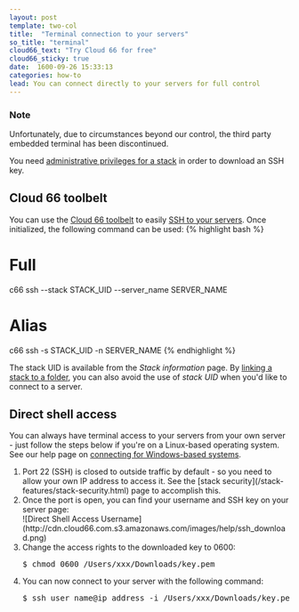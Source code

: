 ```yaml
---
layout: post
template: two-col
title:  "Terminal connection to your servers"
so_title: "terminal"
cloud66_text: "Try Cloud 66 for free"
cloud66_sticky: true
date:  1600-09-26 15:33:13
categories: how-to
lead: You can connect directly to your servers for full control
---
```


<div class="notice">
    <h3>Note</h3>
	<p>Unfortunately, due to circumstances beyond our control, the third party embedded terminal has been discontinued.</p>
	<p>You need <a href="/your-account/team-accounts.html">administrative privileges for a stack</a> in order to download an SSH key.</p>
</div>

## Cloud 66 toolbelt
You can use the [Cloud 66 toolbelt](/toolbelt/introduction.html) to easily [SSH to your servers](/toolbelt/ssh.html). Once initialized, the following command can be used:
{% highlight bash %}
# Full
c66 ssh --stack STACK_UID --server_name SERVER_NAME
# Alias
c66 ssh -s STACK_UID -n SERVER_NAME
{% endhighlight %}

The stack UID is available from the _Stack information_ page. By [linking a stack to a folder](/toolbelt/stack-links.html), you can also avoid the use of _stack UID_ when you'd like to connect to a server.

## Direct shell access
You can always have terminal access to your servers from your own server - just follow the steps below if you're on a Linux-based operating system. See our help page on [connecting for Windows-based systems](/how-to/shell-from-windows.html).
<ol>
<li>Port 22 (SSH) is closed to outside traffic by default - so you need to allow your own IP address to access it. See the [stack security](/stack-features/stack-security.html) page to accomplish this.</li>
<li>Once the port is open, you can find your username and SSH key on your server page:</li> ![Direct Shell Access Username](http://cdn.cloud66.com.s3.amazonaws.com/images/help/ssh_download.png)
<li>Change the access rights to the downloaded key to 0600:</li>
<pre class="terminal">
$ chmod 0600 /Users/xxx/Downloads/key.pem
</pre>

<li>You can now connect to your server with the following command:</li>
<pre class="terminal">
$ ssh user&#95;name@ip&#95;address -i /Users/xxx/Downloads/key.pem
</pre>